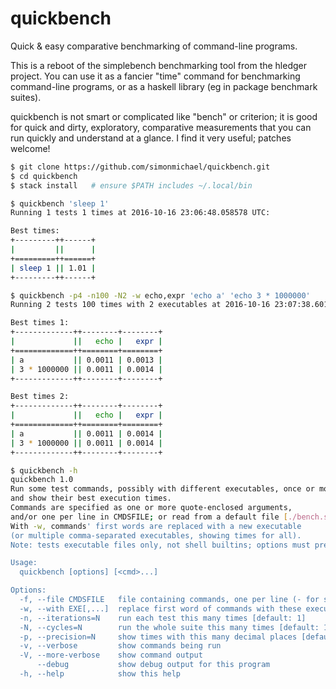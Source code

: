 # quickbench

Quick & easy comparative benchmarking of command-line programs.

This is a reboot of the simplebench benchmarking tool from the hledger
project. You can use it as a fancier "time" command for benchmarking 
command-line programs, or as a haskell library (eg in package benchmark 
suites). 

quickbench is not smart or complicated like "bench" or criterion; it is 
good for quick and dirty, exploratory, comparative measurements
that you can run quickly and understand at a glance.
I find it very useful; patches welcome!

```bash
$ git clone https://github.com/simonmichael/quickbench.git
$ cd quickbench
$ stack install   # ensure $PATH includes ~/.local/bin

$ quickbench 'sleep 1'
Running 1 tests 1 times at 2016-10-16 23:06:48.058578 UTC:

Best times:
+---------++------+
|         ||      |
+=========++======+
| sleep 1 || 1.01 |
+---------++------+

$ quickbench -p4 -n100 -N2 -w echo,expr 'echo a' 'echo 3 * 1000000'
Running 2 tests 100 times with 2 executables at 2016-10-16 23:07:38.601136 UTC:

Best times 1:
+-------------++--------+--------+
|             ||   echo |   expr |
+=============++========+========+
| a           || 0.0011 | 0.0013 |
| 3 * 1000000 || 0.0011 | 0.0014 |
+-------------++--------+--------+

Best times 2:
+-------------++--------+--------+
|             ||   echo |   expr |
+=============++========+========+
| a           || 0.0011 | 0.0014 |
| 3 * 1000000 || 0.0011 | 0.0014 |
+-------------++--------+--------+

$ quickbench -h
quickbench 1.0
Run some test commands, possibly with different executables, once or more
and show their best execution times.
Commands are specified as one or more quote-enclosed arguments,
and/or one per line in CMDSFILE; or read from a default file [./bench.sh].
With -w, commands' first words are replaced with a new executable
(or multiple comma-separated executables, showing times for all).
Note: tests executable files only, not shell builtins; options must precede args.

Usage:
  quickbench [options] [<cmd>...]

Options:
  -f, --file CMDSFILE   file containing commands, one per line (- for stdin)
  -w, --with EXE[,...]  replace first word of commands with these executables
  -n, --iterations=N    run each test this many times [default: 1]
  -N, --cycles=N        run the whole suite this many times [default: 1]
  -p, --precision=N     show times with this many decimal places [default: 2]
  -v, --verbose         show commands being run
  -V, --more-verbose    show command output
      --debug           show debug output for this program
  -h, --help            show this help
```